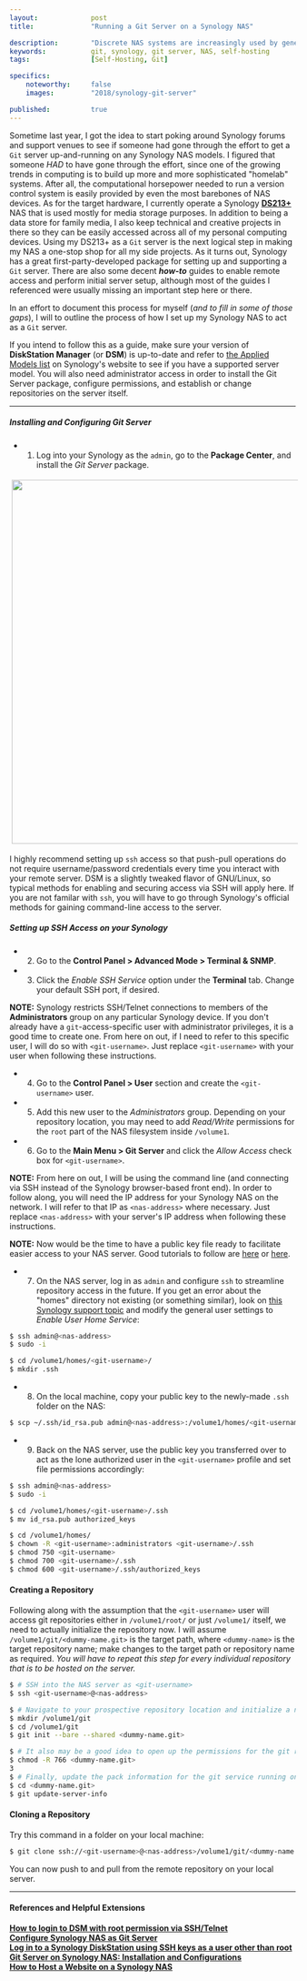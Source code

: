```yaml
---
layout:             post
title:              "Running a Git Server on a Synology NAS"

description:        "Discrete NAS systems are increasingly used by general consumers as service-providers-in-a-box. In this post, I talk about doing just that exact thing. This post covers how I set up my Synology DS213+ to act as a local Git server."
keywords:           git, synology, git server, NAS, self-hosting
tags:               [Self-Hosting, Git]

specifics:
    noteworthy:     false
    images:         "2018/synology-git-server"

published:          true
---
```


Sometime last year, I got the idea to start poking around Synology forums and support venues to see if someone had gone through the effort to get a `Git` server up-and-running on any Synology NAS models.
I figured that someone _HAD_ to have gone through the effort, since one of the growing trends in computing is to build up more and more sophisticated "homelab" systems.
After all, the computational horsepower needed to run a version control system is easily provided by even the most barebones of NAS devices.
As for the target hardware, I currently operate a Synology **[DS213+](https://global.download.synology.com/download/Document/Hardware/DataSheet/DiskStation/13-year/DS213/enu/Synology_DS213_Data_Sheet_enu.pdf)** NAS that is used mostly for media storage purposes.
In addition to being a data store for family media, I also keep technical and creative projects in there so they can be easily accessed across all of my personal computing devices.
Using my DS213+ as a `Git` server is the next logical step in making my NAS a one-stop shop for all my side projects.
As it turns out, Synology has a great first-party-developed package for setting up and supporting a `Git` server.
There are also some decent **_how-to_** guides to enable remote access and perform initial server setup, although most of the guides I referenced were usually missing an important step here or there.

In an effort to document this process for myself (_and to fill in some of those gaps_), I will to outline the process of how I set up my Synology NAS to act as a `Git` server.

If you intend to follow this as a guide, make sure your version of **DiskStation Manager** (or **DSM**) is up-to-date and refer to [the Applied Models list](https://www.synology.com/en-us/dsm/packages/Git) on Synology's website to see if you have a supported server model.
You will also need administrator access in order to install the Git Server package, configure permissions, and establish or change repositories on the server itself.

<hr>

##### Installing and Configuring Git Server

* 1) Log into your Synology as the `admin`, go to the **Package Center**, and install the _Git Server_ package.

<div class="post-image">
    <a href="{{ site.url }}/{{ site.assets.posts }}/{{ page.specifics.images }}/01_git_server_install.png">
        <img src="{{ site.url }}/{{ site.assets.posts }}/{{ page.specifics.images }}/01_git_server_install.png" width="640" style="padding:4px 4px 4px 4px">
    </a>
</div>

I highly recommend setting up `ssh` access so that push-pull operations do not require username/password credentials every time you interact with your remote server.
DSM is a slightly tweaked flavor of GNU/Linux, so typical methods for enabling and securing access via SSH will apply here.
If you are not familar with `ssh`, you will have to go through Synology's official methods for gaining command-line access to the server.

##### Setting up SSH Access on your Synology

* 2) Go to the **Control Panel > Advanced Mode > Terminal & SNMP**.
* 3) Click the *Enable SSH Service* option under the **Terminal** tab. Change your default SSH port, if desired.

**NOTE:** Synology restricts SSH/Telnet connections to members of the **Administrators** group on any particular Synology device. If you don't already have a `git`-access-specific user with administrator privileges, it is a good time to create one. From here on out, if I need to refer to this specific user, I will do so with `<git-username>`. Just replace `<git-username>` with your user when following these instructions.

* 4) Go to the **Control Panel > User** section and create the `<git-username>` user.
* 5) Add this new user to the _Administrators_ group. Depending on your repository location, you may need to add _Read/Write_ permissions for the `root` part of the NAS filesystem inside `/volume1`.
* 6) Go to the **Main Menu > Git Server** and click the _Allow Access_ check box for `<git-username>`.

**NOTE:** From here on out, I will be using the command line (and connecting via SSH instead of the Synology browser-based front end).
In order to follow along, you will need the IP address for your Synology NAS on the network.
I will refer to that IP as `<nas-address>` where necessary.
Just replace `<nas-address>` with your server's IP address when following these instructions.

**NOTE:** Now would be the time to have a public key file ready to facilitate easier access to your NAS server.
Good tutorials to follow are [here](https://www.debian.org/devel/passwordlessssh) or [here](https://www.digitalocean.com/community/tutorials/how-to-set-up-ssh-keys-on-ubuntu-1604).

* 7) On the NAS server, log in as `admin` and configure `ssh` to streamline repository access in the future.
If you get an error about the "homes" directory not existing (or something similar), look on [this Synology support topic](https://www.synology.com/en-global/knowledgebase/DSM/help/DSM/AdminCenter/file_user_advanced) and modify the general user settings to _Enable User Home Service_:

```bash
$ ssh admin@<nas-address>
$ sudo -i

$ cd /volume1/homes/<git-username>/
$ mkdir .ssh
```

* 8) On the local machine, copy your public key to the newly-made `.ssh` folder on the NAS:

```bash
$ scp ~/.ssh/id_rsa.pub admin@<nas-address>:/volume1/homes/<git-username>/.ssh
```

* 9) Back on the NAS server, use the public key you transferred over to act as the lone authorized user in the `<git-username>` profile and set file permissions accordingly:

```bash
$ ssh admin@<nas-address>
$ sudo -i

$ cd /volume1/homes/<git-username>/.ssh
$ mv id_rsa.pub authorized_keys

$ cd /volume1/homes/
$ chown -R <git-username>:administrators <git-username>/.ssh
$ chmod 750 <git-username>
$ chmod 700 <git-username>/.ssh
$ chmod 600 <git-username>/.ssh/authorized_keys
```

#### Creating a Repository

Following along with the assumption that the `<git-username>` user will access git repositories either in `/volume1/root/` or just `/volume1/` itself, we need to actually initialize the repository now.
I will assume `/volume1/git/<dummy-name.git>` is the target path, where `<dummy-name>` is the target repository name; make changes to the target path or repository name as required.
_You will have to repeat this step for every individual repository that is to be hosted on the server._

```bash
$ # SSH into the NAS server as <git-username>
$ ssh <git-username>@<nas-address>

$ # Navigate to your prospective repository location and initialize a new, shared repository
$ mkdir /volume1/git
$ cd /volume1/git
$ git init --bare --shared <dummy-name.git>

$ # It also may be a good idea to open up the permissions for the git repository, just in case
$ chmod -R 766 <dummy-name.git>
3
$ # Finally, update the pack information for the git service running on the NAS
$ cd <dummy-name.git>
$ git update-server-info
```

#### Cloning a Repository

Try this command in a folder on your local machine:

```bash
$ git clone ssh://<git-username>@<nas-address>/volume1/git/<dummy-name.git>
```

You can now push to and pull from the remote repository on your local server.

<hr>

#### References and Helpful Extensions

**[How to login to DSM with root permission via SSH/Telnet](https://www.synology.com/en-us/knowledgebase/DSM/tutorial/General/How_to_login_to_DSM_with_root_permission_via_SSH_Telnet)**
<br>
**[Configure Synology NAS as Git Server](https://gist.github.com/walkerjeffd/374750c366605cd5123d)**
<br>
**[Log in to a Synology DiskStation using SSH keys as a user other than root](https://www.chainsawonatireswing.com/2012/01/16/log-in-to-a-synology-diskstation-using-ssh-keys-as-a-user-other-than-root/)**
<br>
**[Git Server on Synology NAS: Installation and Configurations](http://blog.netgloo.com/2015/04/20/git-server-on-synology-ds115j-installation-and-configurations)**
<br>
**[How to Host a Website on a Synology NAS](https://www.synology.com/en-us/knowledgebase/DSM/tutorial/Application/How_to_host_a_website_on_Synology_NAS)**
